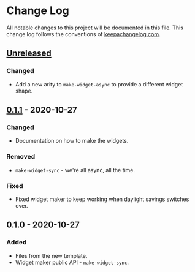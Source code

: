 # Change Log
All notable changes to this project will be documented in this file. This change log follows the conventions of [keepachangelog.com](http://keepachangelog.com/).

## [Unreleased]
### Changed
- Add a new arity to `make-widget-async` to provide a different widget shape.

## [0.1.1] - 2020-10-27
### Changed
- Documentation on how to make the widgets.

### Removed
- `make-widget-sync` - we're all async, all the time.

### Fixed
- Fixed widget maker to keep working when daylight savings switches over.

## 0.1.0 - 2020-10-27
### Added
- Files from the new template.
- Widget maker public API - `make-widget-sync`.

[Unreleased]: https://github.com/your-name/stats-package/compare/0.1.1...HEAD
[0.1.1]: https://github.com/your-name/stats-package/compare/0.1.0...0.1.1
